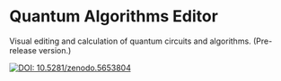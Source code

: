 # Quantum Algorithms Editor
Visual editing and calculation of quantum circuits and algorithms. (Pre-release version.)

[![DOI: 10.5281/zenodo.5653804](https://zenodo.org/badge/DOI/10.5281/zenodo.5653804.svg)](https://doi.org/10.5281/zenodo.5653804)

